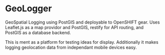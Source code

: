 GeoLogger
=========

GeoSpatial Logging using PostGIS and deployable to OpenSHIFT gear. Uses Leaflet.js as a map providor and PostGIS, restify for API routing, and PostGIS as a database backend.

This is ment as a platform for testing ideas for display. Additionally it makes logging geolocation data from independant mobile devices easy.

